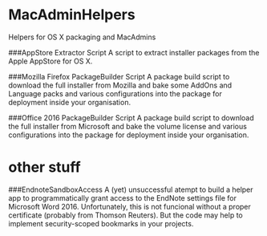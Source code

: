 # MacAdminHelpers
Helpers for OS X packaging and MacAdmins

###AppStore Extractor Script
A script to extract installer packages from the Apple AppStore for OS X.

###Mozilla Firefox PackageBuilder Script
A package build script to download the full installer from Mozilla and bake some AddOns and Language packs and various configurations into the package for deployment inside your organisation.

###Office 2016 PackageBuilder Script
A package build script to download the full installer from Microsoft and bake the volume license and various configurations into the package for deployment inside your organisation.


# other stuff

###EndnoteSandboxAccess
A (yet) unsuccessful atempt to build a helper app to programmatically grant access to the EndNote settings file for Microsoft Word 2016. Unfortunately, this is not funcional without a proper certificate (probably from Thomson Reuters). But the code may help to implement security-scoped bookmarks in your projects.
